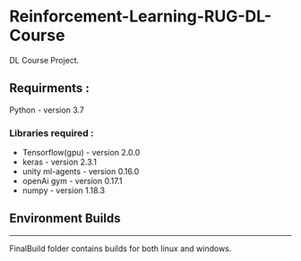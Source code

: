 # Reinforcement-Learning-RUG-DL-Course

DL Course Project.

## Requirments :

Python - version 3.7

### Libraries required :

- Tensorflow(gpu) - version 2.0.0
- keras - version 2.3.1
- unity ml-agents - version 0.16.0
- openAi gym - version 0.17.1
- numpy - version 1.18.3

## Environment Builds

---

FinalBuild folder contains builds for both linux and windows.
